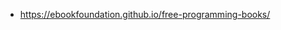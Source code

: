 
* https://ebookfoundation.github.io/free-programming-books/
<!--stackedit_data:
eyJoaXN0b3J5IjpbMjc0NDI5NjgwXX0=
-->